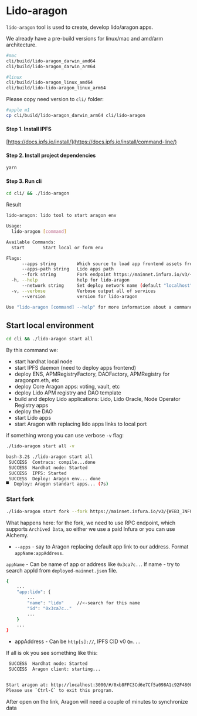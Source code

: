 # Lido-aragon

`lido-aragon` tool is used to create, develop lido/aragon apps.

We already have a pre-build versions for linux/mac and amd/arm architecture.

```bash
#mac
cli/build/lido-aragon_darwin_amd64
cli/build/lido-aragon_darwin_arm64

#linux
cli/build/lido-aragon_linux_amd64
cli/build/lido-lido-aragon_linux_arm64
```

Please copy need version to `cli/` folder:
```bash
#apple m1
cp cli/build/lido-aragon_darwin_arm64 cli/lido-aragon
```

#### Step 1. Install IPFS

[https://docs.ipfs.io/install/](https://docs.ipfs.io/install/command-line/)



#### Step 2. Install project dependencies
```bash
yarn
```

#### Step 3. Run cli

```bash
cd cli/ && ./lido-aragon
```

Result
```bash
lido-aragon: lido tool to start aragon env

Usage:
  lido-aragon [command]

Available Commands:
  start       Start local or form env

Flags:
      --apps string        Which source to load app frontend assets from
      --apps-path string   Lido apps path
      --fork string        Fork endpoint https://mainnet.infura.io/v3/{WEB3_INFURA_PROJECT_ID}
  -h, --help               help for lido-aragon
      --network string     Set deploy network name (default "localhost")
  -v, --verbose            Verbose output all of services
      --version            version for lido-aragon

Use "lido-aragon [command] --help" for more information about a command.
```


## Start local environment

```bash
cd cli && ./lido-aragon start all
```

By this command we:
- start hardhat local node
- start IPFS daemon (need to deploy apps frontend)
- deploy ENS, APMRegistryFactory, DAOFactory, APMRegistry for aragonpm.eth, etc
- deploy Core Aragon apps: voting, vault, etc
- deploy Lido APM registry and DAO template
- build and deploy Lido applications: Lido, Lido Oracle, Node Operator Registry apps
- deploy the DAO
- start Lido apps 
- start Aragon with replacing lido apps links to local port

if something wrong you can use verbose `-v` flag:
```bash
./lido-aragon start all -v
```


```bash
bash-3.2$ ./lido-aragon start all
 SUCCESS  Contracs: compile...done
 SUCCESS  Hardhat node: Started
 SUCCESS  IPFS: Started
 SUCCESS  Deploy: Aragon env... done
▀  Deploy: Aragon standart apps... (7s)
```

### Start fork

```bash
./lido-aragon start fork --fork https://mainnet.infura.io/v3/{WEB3_INFURA_PROJECT_ID} --network mainnet --apps=lido:QmPR28q1qWFDcd1aYjnwqpFQYkUofoyBzQ6KCHE6PSQY6P
```

What happens here: for the fork, we need to use RPC endpoint, which supports `Archived Data`, so either we use a paid Infura or you can use Alchemy.

- `--apps` - say to Aragon replacing default app link to our address. Format `appName:appAddress`. 

`appName` - Can be name of app or address like `0x3ca7c..`. If name - try to search appId from `deployed-mainnet.json` file. 

```bash
{
    ...
    "app:lido": {
        ...
        "name": "lido"     //<-search for this name
        "id": "0x3ca7c.."
        ...
    }
    ...
}
```

- appAddress - Can be `http[s]://`, IPFS CID v0 `Qm...`


If all is ok you see something like this:
```bash
 SUCCESS  Hardhat node: Started
 SUCCESS  Aragon client: starting...


Start aragon at: http://localhost:3000/#/0xb8FFC3Cd6e7Cf5a098A1c92F48009765B24088Dc
Please use `Ctrl-C` to exit this program.
```

Аfter open on the link, Aragon will need a couple of minutes to synchronize data
